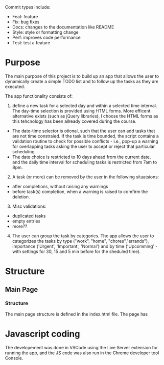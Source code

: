 


Commit types include:
* Feat: feature
* Fix: bug fixes
* Docs: changes to the documentation like README
* Style: style or formatting change 
* Perf: improves code performance
* Test: test a feature


# Purpose
The main purpose of this project is to build up an app that allows the user to dynamically create a simple TODO list and to follow up the tasks as they are executed.

The app functionality  consists of: 
1. define a new task for a selected day and within a selected time interval. The day-time selection is provided using HTML forms. More efficent alternative exists (such as jQuery libraries), I choose the HTML forms as this tehcnology has been allready covered during the course. 
* The date-time selector is otional, such that the user can add tasks that are not time constraied. If the task is time bounded, the script contains a validation routine to check for possible conflicts - i.e., pop-up a warning for overlapping tasks asking the user to accept or reject that particular scheduling.
* The date choice is restricted to 10 days ahead from the current date, and the daily time interval for scheduling tasks is restricted from 7am to 8pm.
2. A task (or more) can be removed by the user in the following situatsions:
* after completions, without raising any warnings
* before task(s) completion, when a warning is raised to comfirm the deletion.   
3. Misc validations:
* duplicated tasks
* empty entries
* more??
4. The user can group the task by categories. The app allows the user to categorizes the tasks by type ("work", "home", "chores","errands"), importance ('Urgent', 'Important', 'Normal') and by time ('Upcomming' - with settings for 30, 15 and 5 min before for the sheduled time).

# Structure

## Main Page
### Structure
The main page structure is defined in the index.html file. The page has   

# Javascript coding
The developement was done in VSCode using the Live Server extension for running the app, and the JS code was also run in the Chrome developer tool Console. 
 


